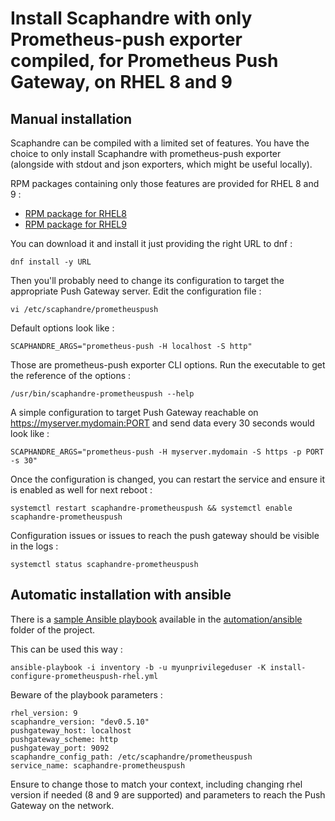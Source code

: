 # Install Scaphandre with only Prometheus-push exporter compiled, for Prometheus Push Gateway, on RHEL 8 and 9

## Manual installation

Scaphandre can be compiled with a limited set of features. You have the choice to only install Scaphandre with prometheus-push exporter (alongside with stdout and json exporters, which might be useful locally).

RPM packages containing only those features are provided for RHEL 8 and 9 :
- [RPM package for RHEL8](https://scaphandre.s3.fr-par.scw.cloud/x86_64/scaphandre-prometheuspush-dev0.5.10-1.el8.x86_64.rpm)
- [RPM package for RHEL9](https://scaphandre.s3.fr-par.scw.cloud/x86_64/scaphandre-prometheuspush-dev0.5.10-1.el9.x86_64.rpm)

You can download it and install it just providing the right URL to dnf :

    dnf install -y URL

Then you'll probably need to change its configuration to target the appropriate Push Gateway server. Edit the configuration file :

    vi /etc/scaphandre/prometheuspush

Default options look like :

    SCAPHANDRE_ARGS="prometheus-push -H localhost -S http"

Those are prometheus-push exporter CLI options. Run the executable to get the reference of the options :

    /usr/bin/scaphandre-prometheuspush --help

A simple configuration to target Push Gateway reachable on https://myserver.mydomain:PORT and send data every 30 seconds would look like :

    SCAPHANDRE_ARGS="prometheus-push -H myserver.mydomain -S https -p PORT -s 30"

Once the configuration is changed, you can restart the service and ensure it is enabled as well for next reboot :

    systemctl restart scaphandre-prometheuspush && systemctl enable scaphandre-prometheuspush

Configuration issues or issues to reach the push gateway should be visible in the logs :

    systemctl status scaphandre-prometheuspush

## Automatic installation with ansible

There is a [sample Ansible playbook](https://github.com/hubblo-org/scaphandre/blob/dev/automation/ansible/install-configure-prometheuspush-rhel.yml) available in the [automation/ansible](https://github.com/hubblo-org/scaphandre/tree/dev/automation/ansible) folder of the project.

This can be used this way :

    ansible-playbook -i inventory -b -u myunprivilegeduser -K install-configure-prometheuspush-rhel.yml

Beware of the playbook parameters :

    rhel_version: 9
    scaphandre_version: "dev0.5.10"
    pushgateway_host: localhost
    pushgateway_scheme: http
    pushgateway_port: 9092
    scaphandre_config_path: /etc/scaphandre/prometheuspush
    service_name: scaphandre-prometheuspush

Ensure to change those to match your context, including changing rhel version if needed (8 and 9 are supported) and parameters to reach the Push Gateway on the network.